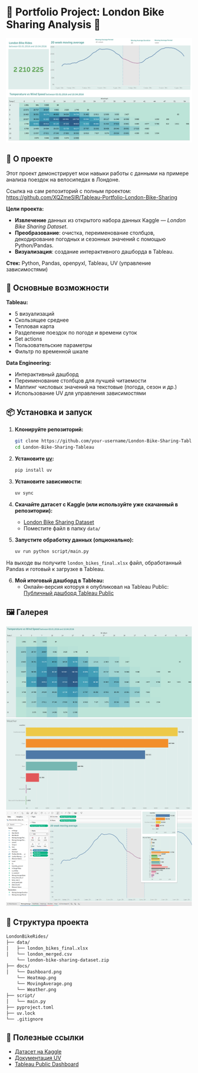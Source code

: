 # 🌿 Portfolio Project: London Bike Sharing Analysis 🌿

![Дашборд](docs/Dashboard.png)


## 📘 О проекте

Этот проект демонстрирует мои навыки работы с данными на примере анализа поездок на велосипедах в Лондоне.  

Ссылка на сам репозиторий с полным проектом: https://github.com/XQZmeSIR/Tableau-Portfolio-London-Bike-Sharing

**Цели проекта:**
- **Извлечение** данных из открытого набора данных Kaggle — *London Bike Sharing Dataset*.
- **Преобразование**: очистка, переименование столбцов, декодирование погодных и сезонных значений с помощью Python/Pandas.
- **Визуализация**: создание интерактивного дашборда в Tableau.

**Стек:** Python, Pandas, openpyxl, Tableau, UV (управление зависимостями)

<!-- This is a repository to showcase skills, share projects and track my progress in Data Analytics / Data Science related topics. -->


## 🚀 Основные возможности

**Tableau:**
- 5 визуализаций
- Скользящее среднее
- Тепловая карта
- Разделение поездок по погоде и времени суток
- Set actions
- Пользовательские параметры
- Фильтр по временной шкале


**Data Engineering:**
- Интерактивный дашборд
- Переименование столбцов для лучшей читаемости
- Маппинг числовых значений на текстовые (погода, сезон и др.)
- Использование UV для управления зависимостями

## 📦 Установка и запуск

1. **Клонируйте репозиторий:**
   ```bash
   git clone https://github.com/your-username/London-Bike-Sharing-Tableau.git
   cd London-Bike-Sharing-Tableau
   ```

2. **Установите [uv](https://github.com/astral-sh/uv):**
   ```bash
   pip install uv
   ```

3. **Установите зависимости:**
   ```bash
   uv sync
   ```

4. **Скачайте датасет с Kaggle (или используйте уже скачанный в репозитории):**
   - [London Bike Sharing Dataset](https://www.kaggle.com/datasets/hmavrodiev/london-bike-sharing-dataset)
   - Поместите файл в папку `data/`

5. **Запустите обработку данных (опционально):**
   ```bash
   uv run python script/main.py
   ```
На выходе вы получите `london_bikes_final.xlsx` файл, обработанный Pandas и готовый к загрузке в Tableau.

6. **Мой итоговый дашборд в Tableau:**
   - Онлайн-версия которуя я опубликовал на Tableau Public: [Публичный дашборд Tableau Public](https://public.tableau.com/views/LondonBikeSharingDataset_17480286695360/Dashboard1?:language=en-US&:sid=&:redirect=auth&:display_count=n&:origin=viz_share_link)

## 🖼️ Галерея

![Дашборд](docs/Heatmap.png)
![Дашборд](docs/Weather.png)
![Дашборд](docs/MovingAverage.png)

## 📂 Структура проекта

```
LondonBikeRides/
├── data/
│   ├── london_bikes_final.xlsx
│   └── london_merged.csv
    └── london-bike-sharing-dataset.zip
├── docs/
│   └── Dashboard.png
    └── Heatmap.png
    └── MovingAverage.png
    └── Weather.png 
├── script/
│   └── main.py
├── pyproject.toml
├── uv.lock
└── .gitignore
```

## 📎 Полезные ссылки

- [Датасет на Kaggle](https://www.kaggle.com/datasets/hmavrodiev/london-bike-sharing-dataset)
- [Документация UV](https://github.com/astral-sh/uv)
- [Tableau Public Dashboard](https://public.tableau.com/views/LondonBikeSharingDataset_17480286695360/Dashboard1?:language=en-US&:sid=&:redirect=auth&:display_count=n&:origin=viz_share_link)
